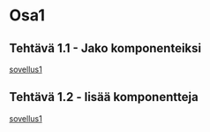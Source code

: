 # Osa1  

## Tehtävä 1.1 - Jako komponenteiksi    
<a href="/sovellus1">sovellus1</a>  
## Tehtävä 1.2 - lisää komponentteja  
<a href="/sovellus1">sovellus1</a>  

